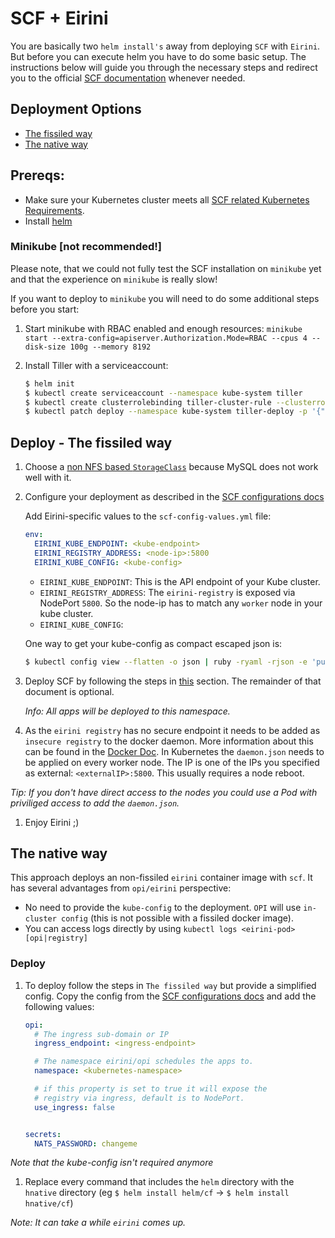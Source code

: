 # SCF + Eirini

You are basically two `helm install's` away from deploying `SCF` with `Eirini`. But before you can execute helm you have to do some basic setup. The instructions below will guide you through the necessary steps and redirect you to the official [SCF documentation](https://github.com/SUSE/scf/wiki/How-to-Install-SCF) whenever needed. 

## Deployment Options

- [The fissiled way](#deploy---the-fissiled-way)
- [The native way](#the-native-way)

## Prereqs:

- Make sure your Kubernetes cluster meets all [SCF related Kubernetes Requirements](https://github.com/SUSE/scf/wiki/How-to-Install-SCF#requirements-for-kubernetes). 
- Install [helm](https://helm.sh/)

### Minikube [not recommended!]

Please note, that we could not fully test the SCF installation on `minikube` yet and that the experience on `minikube` is really slow! 

If you want to deploy to `minikube` you will need to do some additional steps before you start:

1. Start minikube with RBAC enabled and enough resources: `minikube start --extra-config=apiserver.Authorization.Mode=RBAC --cpus 4 --disk-size 100g --memory 8192`
1. Install Tiller with a serviceaccount:

   ```bash
   $ helm init
   $ kubectl create serviceaccount --namespace kube-system tiller
   $ kubectl create clusterrolebinding tiller-cluster-rule --clusterrole=cluster-admin --serviceaccount=kube-system:tiller
   $ kubectl patch deploy --namespace kube-system tiller-deploy -p '{"spec":{"template":{"spec":{"serviceAccount":"tiller"}}}}'
   ```

## Deploy - The fissiled way

1. Choose a [non NFS based `StorageClass`](https://github.com/SUSE/scf/wiki/How-to-Install-SCF#choosing-a-storage-class) because MySQL does not work well with it. 
1. Configure your deployment as described in the [SCF configurations docs](https://github.com/SUSE/scf/wiki/How-to-Install-SCF#configuring-the-deployment) 
   
   Add Eirini-specific values to the `scf-config-values.yml` file:

   ```yaml
   env:
     EIRINI_KUBE_ENDPOINT: <kube-endpoint>
     EIRINI_REGISTRY_ADDRESS: <node-ip>:5800
     EIRINI_KUBE_CONFIG: <kube-config>
   ```

   - `EIRINI_KUBE_ENDPOINT`: This is the API endpoint of your Kube cluster. 
   - `EIRINI_REGISTRY_ADDRESS`: The `eirini-registry` is exposed via NodePort `5800`. So the node-ip has to match any `worker` node in your kube cluster. 
   - `EIRINI_KUBE_CONFIG`: 

   One way to get your kube-config as compact escaped json is:

   ```bash 
   $ kubectl config view --flatten -o json | ruby -ryaml -rjson -e 'puts JSON.generate(YAML.load(ARGF))' | sed 's/\"/\\\"/g'
   ```

1. Deploy SCF by following the steps in [this](https://github.com/SUSE/scf/wiki/How-to-Install-SCF#deploy-using-helm) section. The remainder of that document is optional.

   _Info: All apps will be deployed to this namespace._

1. As the `eirini registry` has no secure endpoint it needs to be added as `insecure registry` to the docker daemon. More information about this can be found in the [Docker Doc](https://docs.docker.com/registry/insecure/#deploy-a-plain-http-registry). In Kubernetes the `daemon.json` needs to be applied on every worker node. The IP is one of the IPs you specified as external: `<externalIP>:5800`. This usually requires a node reboot. 

  _Tip: If you don't have direct access to the nodes you could use a Pod with priviliged access to add the `daemon.json`._

1. Enjoy Eirini ;)

## The native way

This approach deploys an non-fissiled `eirini` container image with `scf`. It has several advantages from `opi/eirini` perspective:

- No need to provide the `kube-config` to the deployment. `OPI` will use `in-cluster config` (this is not possible with a fissiled docker image).
- You can access logs directly by using `kubectl logs <eirini-pod> [opi|registry]`

### Deploy 

1. To deploy follow the steps in `The fissiled way` but provide a simplified config. Copy the config from the [SCF configurations docs](https://github.com/SUSE/scf/wiki/How-to-Install-SCF#configuring-the-deployment) and add the following values:

   ```yaml
   opi:
     # The ingress sub-domain or IP
     ingress_endpoint: <ingress-endpoint>

     # The namespace eirini/opi schedules the apps to.
     namespace: <kubernetes-namespace>

     # if this property is set to true it will expose the
     # registry via ingress, default is to NodePort.
     use_ingress: false


   secrets:
     NATS_PASSWORD: changeme
	```

  _Note that the kube-config isn't required anymore_

1. Replace every command that includes the `helm` directory with the `hnative` directory (eg `$ helm install helm/cf` -> `$ helm install hnative/cf`)

_Note: It can take a while `eirini` comes up._
